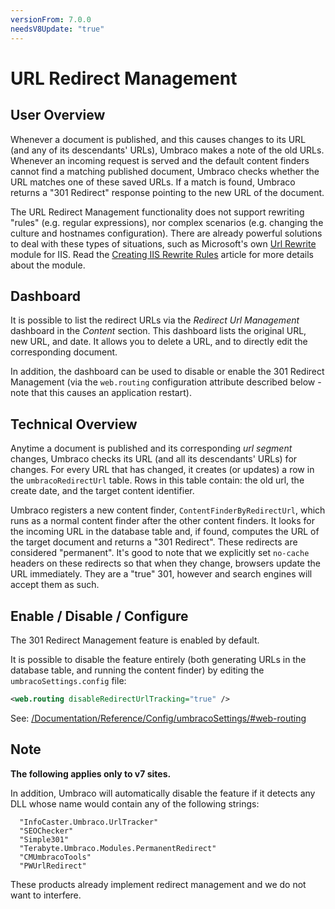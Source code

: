 ```yaml
---
versionFrom: 7.0.0
needsV8Update: "true"
---
```


# URL Redirect Management

## User Overview

Whenever a document is published, and this causes changes to its URL (and any of its descendants' URLs), Umbraco makes a note of the old URLs. Whenever an incoming request is served and the default content finders cannot find a matching published document, Umbraco checks whether the URL matches one of these saved URLs. If a match is found, Umbraco returns a "301 Redirect" response pointing to the new URL of the document.

The URL Redirect Management functionality does not support rewriting "rules" (e.g. regular expressions), nor complex scenarios (e.g. changing the culture and hostnames configuration). There are already powerful solutions to deal with these types of situations, such as Microsoft's own [Url Rewrite](https://www.iis.net/downloads/microsoft/url-rewrite) module for IIS. Read the [Creating IIS Rewrite Rules](../IISRewriteRules) article for more details about the module.

## Dashboard

It is possible to list the redirect URLs via the *Redirect Url Management* dashboard in the *Content* section. This dashboard lists the original URL, new URL, and date. It allows you to delete a URL, and to directly edit the corresponding document.

In addition, the dashboard can be used to disable or enable the 301 Redirect Management (via the `web.routing` configuration attribute described below - note that this causes an application restart).

## Technical Overview

Anytime a document is published and its corresponding *url segment* changes, Umbraco checks its URL (and all its descendants' URLs) for changes. For every URL that has changed, it creates (or updates) a row in the `umbracoRedirectUrl` table. Rows in this table contain: the old url, the create date, and the target content identifier.

Umbraco registers a new content finder, `ContentFinderByRedirectUrl`, which runs as a normal content finder after the other content finders. It looks for the incoming URL in the database table and, if found, computes the URL of the target document and returns a "301 Redirect". These redirects are considered "permanent".  It's good to note that we explicitly set `no-cache` headers on these redirects so that when they change, browsers update the URL immediately. They are a "true" 301, however and search engines will accept them as such.

## Enable / Disable / Configure

The 301 Redirect Management feature is enabled by default.

It is possible to disable the feature entirely (both generating URLs in the database table, and running the content finder) by editing the `umbracoSettings.config` file:

```xml
<web.routing disableRedirectUrlTracking="true" />
```

See: [/Documentation/Reference/Config/umbracoSettings/#web-routing](/Documentation/Reference/Config/umbracoSettings/#web-routing)

## Note 

**The following applies only to v7 sites.**

In addition, Umbraco will automatically disable the feature if it detects any DLL whose name would contain any of the following strings: 

      "InfoCaster.Umbraco.UrlTracker"	
      "SEOChecker"	
      "Simple301"	
      "Terabyte.Umbraco.Modules.PermanentRedirect"	
      "CMUmbracoTools"	
      "PWUrlRedirect"	

These products already implement redirect management and we do not want to interfere.
